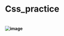 # <h1>Css_practice<h1>
#### ![image](https://github.com/user-attachments/assets/846b2cf8-bba1-47d6-b679-d74dc75951ce)

 
